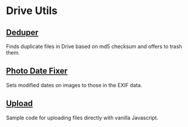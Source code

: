 # Drive Utils

## [Deduper](deduper/)

Finds duplicate files in Drive based on md5 checksum and offers to trash them.

## [Photo Date Fixer](photo-date-fixer/)

Sets modified dates on images to those in the EXIF data.

## [Upload](upload/)

Sample code for uploading files directly with vanilla Javascript.
